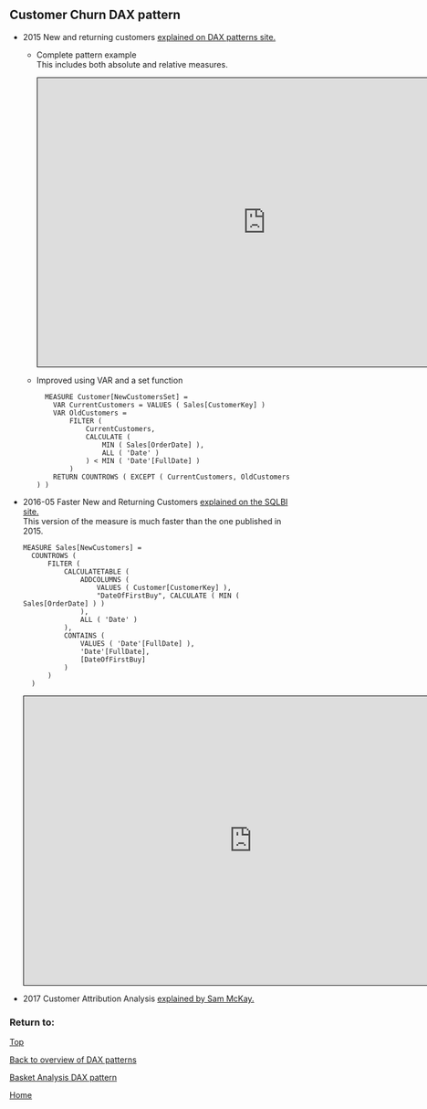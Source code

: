 <style>
    iframe {
      border: 1px solid black;
      width: 800px;
      height: 506px;
    }
</style>


## Customer Churn DAX pattern
  
  
- 2015 New and returning customers [explained on DAX patterns site.](https://www.daxpatterns.com/new-and-returning-customers/)

  - Complete pattern example   
    This includes both absolute and relative measures.
      
    <iframe id="iframe-cc-4" title="customer-churn-4" importance="low"  allow="fullscreen" 
    src="https://app.powerbi.com/view?r=eyJrIjoiYmRkZTIyNTgtMTM1Yi00ZWNlLWI0MTMtNjRmNWFmZTI4NmJlIiwidCI6Ijg1OTBlYTFlLTdiMjctNDJlNS04MTdmLTZjOGYzNzE5ZjMxNCJ9"></iframe><br>

  - Improved using VAR and a set function

    ```
      MEASURE Customer[NewCustomersSet] =
        VAR CurrentCustomers = VALUES ( Sales[CustomerKey] )
        VAR OldCustomers = 
            FILTER (
                CurrentCustomers,
                CALCULATE (
                    MIN ( Sales[OrderDate] ), 
                    ALL ( 'Date' )
                ) < MIN ( 'Date'[FullDate] )
            )
        RETURN COUNTROWS ( EXCEPT ( CurrentCustomers, OldCustomers ) )
    ```

- 2016-05 Faster New and Returning Customers [explained on the SQLBI site.](https://www.sqlbi.com/articles/computing-new-customers-in-dax/)   
  This version of the measure is much faster than the one published in 2015.

  ```
  MEASURE Sales[NewCustomers] =
    COUNTROWS (
        FILTER (
            CALCULATETABLE (
                ADDCOLUMNS (
                    VALUES ( Customer[CustomerKey] ),
                    "DateOfFirstBuy", CALCULATE ( MIN ( Sales[OrderDate] ) )
                ),
                ALL ( 'Date' )
            ),
            CONTAINS (
                VALUES ( 'Date'[FullDate] ), 
                'Date'[FullDate], 
                [DateOfFirstBuy] 
            )
        )
    )
  ```
  
    <iframe id="iframe-cc-1" title="customer-churn-1" importance="low" allow="fullscreen"
    src="https://app.powerbi.com/view?r=eyJrIjoiMDZkOTI5NjMtZDk3OC00OWU5LTgxMDMtZDJmNTE0ZWM3MTIwIiwidCI6Ijg1OTBlYTFlLTdiMjctNDJlNS04MTdmLTZjOGYzNzE5ZjMxNCJ9"></iframe><br>
    

- 2017 Customer Attribution Analysis [explained by Sam McKay.](https://blog.enterprisedna.co/customer-attrition-analysis-advanced-dax-in-power-bi/)
  
### Return to: 
[Top](#customer-churn-dax-pattern)
  
[Back to overview of DAX patterns](/Power-BI-samples-DAX-patterns/)
 
[Basket Analysis DAX pattern](/Power-BI-samples-DAX-patterns/basket-analysis/)
  
[Home](/.)
